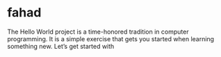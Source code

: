 # fahad
The Hello World project is a time-honored tradition in computer programming. It is a simple exercise that gets you started when learning something new. Let’s get started with
